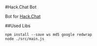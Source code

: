 #Hack.Chat Bot

Bot for [Hack.Chat](https://github.com/AndrewBelt/hack.chat)



##Used Libs

```shell
npm install --save ws md5 google redwrap
node ./src/main.js
```

